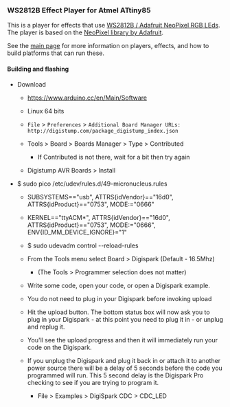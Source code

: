 ### WS2812B Effect Player for Atmel ATtiny85

This is a player for effects that use [WS2812B / Adafruit NeoPixel RGB LEds](https://www.adafruit.com/datasheets/WS2812B.pdf). The player is based on the [NeoPixel library by Adafruit](https://github.com/adafruit/Adafruit_NeoPixel).

See the [main page](https://github.com/rogerdahl/ws2812b-neopixel-stuff) for more information on players, effects, and how to build platforms that can run these.

#### Building and flashing

* Download

    * https://www.arduino.cc/en/Main/Software
    * Linux 64 bits

    * `File` > `Preferences` > `Additional Board Manager URLs:` `http://digistump.com/package_digistump_index.json`

    * Tools > Board > Boards Manager > Type > Contributed
    
        * If Contributed is not there, wait for a bit then try again
  
    * Digistump AVR Boards > Install

* $ sudo pico /etc/udev/rules.d/49-micronucleus.rules

    * SUBSYSTEMS=="usb", ATTRS{idVendor}=="16d0", ATTRS{idProduct}=="0753", MODE:="0666"

    * KERNEL=="ttyACM*", ATTRS{idVendor}=="16d0", ATTRS{idProduct}=="0753", MODE:="0666", ENV{ID_MM_DEVICE_IGNORE}="1"

    * $ sudo udevadm control --reload-rules
    
    * From the Tools menu select Board > Digispark (Default - 16.5Mhz)
    
        * (The Tools > Programmer selection does not matter)
    
    * Write some code, open your code, or open a Digispark example.
    
    * You do not need to plug in your Digispark before invoking upload
    
    * Hit the upload button. The bottom status box will now ask you to plug in your Digispark - at this point you need to plug it in - or unplug and replug it.
    
    * You'll see the upload progress and then it will immediately run your code on the Digispark.
    
    * If you unplug the Digispark and plug it back in or attach it to another power source there will be a delay of 5 seconds before the code you programmed will run. This 5 second delay is the Digispark Pro checking to see if you are trying to program it.
        
        * File > Examples > DigiSpark CDC > CDC_LED
